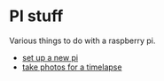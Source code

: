 # PI stuff

Various things to do with a raspberry pi.

- [set up a new pi](./setup.md)
- [take photos for a timelapse](./timelapse.py)
